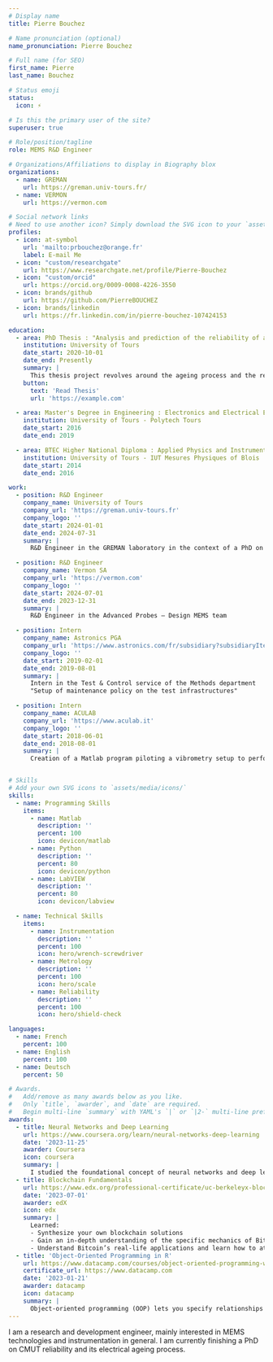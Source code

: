 ```yaml
---
# Display name
title: Pierre Bouchez

# Name pronunciation (optional)
name_pronunciation: Pierre Bouchez

# Full name (for SEO)
first_name: Pierre
last_name: Bouchez

# Status emoji
status: 
  icon: ⚡️

# Is this the primary user of the site?
superuser: true

# Role/position/tagline
role: MEMS R&D Engineer

# Organizations/Affiliations to display in Biography blox
organizations:
  - name: GREMAN
    url: https://greman.univ-tours.fr/
  - name: VERMON
    url: https://vermon.com

# Social network links
# Need to use another icon? Simply download the SVG icon to your `assets/media/icons/` folder.
profiles:
  - icon: at-symbol
    url: 'mailto:prbouchez@orange.fr'
    label: E-mail Me
  - icon: "custom/researchgate"
    url: https://www.researchgate.net/profile/Pierre-Bouchez
  - icon: "custom/orcid"
    url: https://orcid.org/0009-0008-4226-3550
  - icon: brands/github
    url: https://github.com/PierreBOUCHEZ
  - icon: brands/linkedin
    url: https://fr.linkedin.com/in/pierre-bouchez-107424153

education:
  - area: PhD Thesis : "Analysis and prediction of the reliability of a capacitive microsystem for the production of ultrasound imaging probes"
    institution: University of Tours
    date_start: 2020-10-01
    date_end: Presently
    summary: |
      This thesis project revolves around the ageing process and the reliability of a new generation of probes using the CMUT technology. The understanding of the failure mechanisms will enable the determination of a behavioral law of the most sensitive physical parameters of the device as a function of its operating period and conditions.
    button:
      text: 'Read Thesis'
      url: 'https://example.com'

  - area: Master's Degree in Engineering : Electronics and Electrical Energy - Electronics for medical devices
    institution: University of Tours - Polytech Tours
    date_start: 2016
    date_end: 2019

  - area: BTEC Higher National Diploma : Applied Physics and Instrumentation
    institution: University of Tours - IUT Mesures Physiques of Blois
    date_start: 2014
    date_end: 2016

work:
  - position: R&D Engineer
    company_name: University of Tours 
    company_url: 'https://greman.univ-tours.fr'
    company_logo: ''
    date_start: 2024-01-01
    date_end: 2024-07-31
    summary: |
      R&D Engineer in the GREMAN laboratory in the context of a PhD on CMUT technology 

  - position: R&D Engineer
    company_name: Vermon SA
    company_url: 'https://vermon.com'
    company_logo: ''
    date_start: 2024-07-01
    date_end: 2023-12-31
    summary: |
      R&D Engineer in the Advanced Probes – Design MEMS team

  - position: Intern 
    company_name: Astronics PGA
    company_url: 'https://www.astronics.com/fr/subsidiary?subsidiaryItem=astronics%20pga'
    company_logo: ''
    date_start: 2019-02-01
    date_end: 2019-08-01
    summary: |
      Intern in the Test & Control service of the Methods department
      "Setup of maintenance policy on the test infrastructures"

  - position: Intern
    company_name: ACULAB
    company_url: 'https://www.aculab.it'
    company_logo: ''
    date_start: 2018-06-01
    date_end: 2018-08-01
    summary: |
      Creation of a Matlab program piloting a vibrometry setup to perform displacement spectra acquisitions on michromachined ultrasonic transducers


# Skills
# Add your own SVG icons to `assets/media/icons/`
skills:
  - name: Programming Skills
    items:
      - name: Matlab
        description: ''
        percent: 100
        icon: devicon/matlab
      - name: Python
        description: ''
        percent: 80
        icon: devicon/python
      - name: LabVIEW
        description: ''
        percent: 80
        icon: devicon/labview

  - name: Technical Skills
    items:
      - name: Instrumentation
        description: ''
        percent: 100
        icon: hero/wrench-screwdriver
      - name: Metrology
        description: ''
        percent: 100
        icon: hero/scale
      - name: Reliability
        description: ''
        percent: 100
        icon: hero/shield-check

languages:
  - name: French
    percent: 100
  - name: English
    percent: 100
  - name: Deutsch
    percent: 50

# Awards.
#   Add/remove as many awards below as you like.
#   Only `title`, `awarder`, and `date` are required.
#   Begin multi-line `summary` with YAML's `|` or `|2-` multi-line prefix and indent 2 spaces below.
awards:
  - title: Neural Networks and Deep Learning
    url: https://www.coursera.org/learn/neural-networks-deep-learning
    date: '2023-11-25'
    awarder: Coursera
    icon: coursera
    summary: |
      I studied the foundational concept of neural networks and deep learning. By the end, I was familiar with the significant technological trends driving the rise of deep learning; build, train, and apply fully connected deep neural networks; implement efficient (vectorized) neural networks; identify key parameters in a neural network’s architecture; and apply deep learning to your own applications.
  - title: Blockchain Fundamentals
    url: https://www.edx.org/professional-certificate/uc-berkeleyx-blockchain-fundamentals
    date: '2023-07-01'
    awarder: edX
    icon: edx
    summary: |
      Learned:
      - Synthesize your own blockchain solutions
      - Gain an in-depth understanding of the specific mechanics of Bitcoin
      - Understand Bitcoin’s real-life applications and learn how to attack and destroy Bitcoin, Ethereum, smart contracts and Dapps, and alternatives to Bitcoin’s Proof-of-Work consensus algorithm
  - title: 'Object-Oriented Programming in R'
    url: https://www.datacamp.com/courses/object-oriented-programming-with-s3-and-r6-in-r
    certificate_url: https://www.datacamp.com
    date: '2023-01-21'
    awarder: datacamp
    icon: datacamp
    summary: |
      Object-oriented programming (OOP) lets you specify relationships between functions and the objects that they can act on, helping you manage complexity in your code. This is an intermediate level course, providing an introduction to OOP, using the S3 and R6 systems. S3 is a great day-to-day R programming tool that simplifies some of the functions that you write. R6 is especially useful for industry-specific analyses, working with web APIs, and building GUIs.
---
```


I am a research and development engineer, mainly interested in MEMS technologies and instrumentation in general. I am currently finishing a PhD on CMUT reliability and its electrical ageing process.
